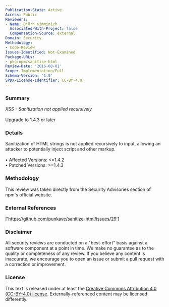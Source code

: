 ```yaml
---
Publication-State: Active
Access: Public
Reviewers:
- Name: Björn Kimminich
  Associated-With-Project: false
  Compensation-Source: external
Domain: Security
Methodology:
- Code-Review
Issues-Identified: Not-Examined
Package-URLs:
- pkg:npm/sanitize-html
Review-Date: '2016-08-01'
Scope: Implementation/Full
Schema-Version: '1.0'
SPDX-License-Identifier: CC-BY-4.0
---
```

### Summary
*XSS - Sanitization not applied recursively*<br><br>Upgrade to 1.4.3 or later
### Details
Sanitization of HTML strings is not applied recursively to input, allowing an attacker to potentially inject script and other markup.
<br><br>• Affected Versions: <=1.4.2
<br>• Patched Versions: >=1.4.3
### Methodology
This review was taken directly from the Security Advisories section of npm's official website.
### External References
['https://github.com/punkave/sanitize-html/issues/29']
### Disclaimer
All security reviews are conducted on a "best-effort" basis against a software component at a point in time. We make no guarantee as to the quality or completeness of any review. If you believe any content is inaccurate, we encourage you to open an issue or submit a pull request with a correction or improvement.
### License
This text is released under at least the [Creative Commons Attribution 4.0 (CC-BY-4.0) license](https://creativecommons.org/licenses/by/4.0/legalcode.txt). Externally-referenced content may be licensed differently.
